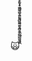 🙀󠅸󠆜󠇕󠅛󠇫󠅮󠇛󠇈󠄕ⷾ󠆟󠆧󠄠󠇜󠄟󠄤󠆳󠅚󠄵󠇙󠇭󠄅ⷰ󠄮󠇓󠄺󠆉󠅶󠄛󠄴󠄛󠄗󠆎󠅷󠄗󠆅󠅭󠄐󠆔󠄸󠆲󠆹󠆦󠅈󠆁󠆤󠅢󠆫󠆂󠆀󠅽󠆈󠄾󠅃󠄟󠅬󠆟󠆤󠇧󠄲󠅷󠆒󠆲󠇓󠆴󠅨󠅫󠇀󠄒󠄹󠄳󠇧󠆛󠄳󠅧󠇎󠆜󠇋󠇌󠅨󠇙󠇔󠆫󠄠󠇏󠆺󠅬󠅑󠅦󠅭󠄫󠇚󠆠󠅘󠆭󠇫󠆦󠄳󠅅󠅏󠅤󠅁󠅑󠆵󠅫󠆱󠇨󠇔󠅫󠆭󠄫󠄚󠆡󠆞󠇚󠅭ⷻ󠅤󠆉󠅸󠇝󠅶󠅝󠅔󠇗󠄊󠇪󠆤󠇚󠅎󠆂󠇓󠅵󠅗󠇔󠅕󠅖󠅎󠆂ⷳ󠇭󠅚󠄼ⷹ󠆣󠇁󠆧󠇏󠇠󠄍󠇃󠆿󠆪󠆫󠅥󠅱󠅽ⷼ󠄤󠆀󠆿ⷶ󠄆󠆨󠆏󠆃󠅹󠅝󠆗ⷴ󠆞󠅯󠆪󠅜󠄴󠅖󠅁󠅕󠇧ⷵ󠆢󠆵󠄊󠇊󠆺󠆺󠆶󠅞󠄗󠅵󠄮󠇬󠇗󠆬󠄬󠄝ⷺ󠅵󠅓󠅼󠇈󠄺󠇕󠅤󠆌󠆥󠆓󠆮󠅫󠆊ⷹ󠄆󠇚󠅱󠆧󠇙󠄊󠄨󠇚󠆮󠆡󠆷󠄏󠅙󠆹󠆁󠅗󠄘󠄢󠆽󠇂󠇀󠇡󠆍󠅆󠆨󠅺󠇌󠇦󠆥󠄸󠄴󠄈󠆗󠄉󠄚󠅷󠅱󠅝󠅥󠇝󠆦󠆁󠄲󠄥󠆵󠄋󠇨󠇯󠆊󠇩󠇫󠆅󠅟󠆜󠆋󠆥󠆚󠆝󠅴󠅙󠄷󠆫󠆬󠆋󠇪ⷹ󠅏󠆓󠇠󠇩󠆄󠅅󠆘󠅼󠆓󠆕󠆭󠆘󠇈󠆮󠇕󠄛󠄋󠅏󠆽󠆡󠇤󠇔󠄳󠆊󠅍󠄿󠆓󠇌󠇔󠇛󠅺󠄳󠄯󠆋󠆅󠅺󠆃󠄪󠅾󠆌󠆏󠆥󠆸󠅱󠇮󠄒󠅧󠄦󠄣󠇦󠆀󠄾󠄵󠄇ⷼ󠄕󠇔󠄍󠅂󠅨󠅎ⷸ󠅋󠆲󠆂󠄟󠆺󠄁󠄱󠆄󠄟󠆦󠆄󠇙󠇢󠄯󠅝󠄪󠅅󠄉󠅈󠆝󠅤󠄵󠄦󠇆󠇪󠅍󠆷󠇞󠅴󠅉󠅙󠆴󠅝󠆔󠅮󠄋󠅑󠇦󠆩󠆒󠅗󠅙󠅔󠆢󠅥󠅱󠄱ⷻ󠄱󠆓󠄔󠅋󠇔󠇦󠅩󠇛󠇥󠅀󠄼󠄭󠇚󠆬󠇫󠆶󠆑󠄜󠄧󠅍󠆴󠅨󠅖󠄅󠇌󠅀󠅺󠅗󠇤󠇝󠅍󠅒󠆷󠇓󠅫󠇑󠆥󠆺󠆴󠄭ⷾ󠄦󠆢󠅸󠆺󠆨󠇋󠇍󠆪󠅪󠄵󠄕󠄳󠄲󠆅󠇎󠅅󠇓󠅅󠇏󠅠󠅾󠆺󠅭󠄩󠆦󠄯󠅏󠇎󠆂󠇏󠆂ⷰ󠆗󠆿﻿󠄜󠄆󠅏󠄽󠅨󠆨󠄸󠆛󠆽󠆟󠆝󠇇󠄾󠅈󠆶󠅞󠆋󠄪󠆏󠄾󠄖󠆡󠄑󠆠󠅙󠅕󠄐󠅞󠅖󠇡ⷴ󠆧󠆺󠆨󠆢󠄈󠅅󠄐󠆀󠇞󠄄ⷴ󠅐󠅔󠆲󠄃󠄔󠄁󠆗󠆴󠄁󠄊ⷴ󠅝󠅝󠄉󠄐󠄎󠄪󠇛󠆃󠄲󠄼󠅖󠄲󠇤ⷷ󠆩󠅜󠅹󠅺󠄈󠅄󠄟󠆐󠆩󠅈󠆯󠅅󠄥󠄚󠆘󠆵󠆔󠄛󠄁󠇪󠆲󠆎󠆘󠅗󠇐󠇮󠆔󠄖󠅘󠄢ⷵ󠆚󠇟󠆸󠄫󠅒󠆓ⷳ󠅦󠄣󠇔󠆸󠇖󠆪󠄱󠄾󠅢󠄛󠄽󠆓󠆦󠄮󠅈󠄒󠅄󠆥󠅚󠅔󠄛󠆷󠄦󠆅󠆪󠅢󠆝󠇂󠆬󠇕󠅍󠆤󠄻󠆏󠅻󠅼󠆇󠄻󠆖ⷺⷹ󠇙󠇉󠆛ⷳ󠄽󠆛󠆀󠄝󠇉󠅸󠄟󠇬󠄴󠇝󠄾󠄤󠄺󠄁󠄋󠇤󠄁󠄄󠄠󠄙󠆧󠄟󠆥󠅂󠇞󠅭󠄲󠆬ⷹ󠇓󠇬󠇤ⷵ󠅾󠅧󠅆󠆵󠆗ⷵ󠆡󠆖󠄧󠅚󠄨󠄭󠅎󠅼󠆉󠇨󠄃󠄅󠇂ⷲ󠄚󠇬󠆋󠇬󠆚󠇃󠄢󠆖󠅈󠇘󠅵󠇖󠆈󠆪󠅫󠆓󠅰󠄒󠅈󠆝󠅊󠅱󠄱󠅰󠄱󠄵󠅬󠆭󠅎ⷴ󠆬󠅈󠆲󠄇󠅤󠆣󠅚󠇩󠇎󠅥󠆁󠇬󠄛󠅵󠅌󠄚󠇙󠄈󠄺󠆅󠅥󠇚󠆰󠅺󠆄󠅩󠅚󠆊󠄪󠅍󠆁󠄩󠇖󠅜󠅫󠇭󠄶󠅛ⷳ󠄲󠇚󠄱󠅐󠆛󠅎󠅝ⷽ󠆃󠄪󠄞󠆋󠄵󠅅󠇢󠅾󠄡󠇖󠄝󠆙ⷾ󠅙󠇓󠇔󠆍󠇛󠇃󠄚󠆽󠆊󠇏󠄯󠅂󠆘󠅦󠇨󠅗󠄒󠅿󠄈󠅘󠅈󠅣󠄈󠅿ⷹⷹ󠄟󠆡󠆱󠄁󠇚󠅅󠄤󠄤󠅪󠄅󠆙󠇪ⷲ󠄈󠄩󠄧󠆁󠅞󠄅󠇣󠆺󠆧󠆝󠆍󠆙󠅞󠅕󠄤󠆇󠄇󠅦󠆙󠆻󠆁󠆇󠇁󠆵󠄇󠆃󠆂󠆪󠄠󠆫ⷲ󠄠󠅂󠅓󠄡󠅗󠄽󠄛ⷴ󠆘󠇊󠅇󠄆󠇍󠆔󠅠󠄧󠄷󠅕󠄗󠆡󠅍󠆊󠅱󠄝󠄾󠄻󠄸󠄽󠆯󠅏󠅟󠆽󠇟󠄟󠄝󠄝󠇭󠆀󠆒󠆾󠅭󠄕󠇯󠆯󠄸󠄋󠄁󠇭󠇍󠅅󠄏󠄇󠆤󠄋󠅈󠄓󠇨󠇀󠄂󠆻ⷲ󠄭󠄘󠅺󠄟󠄚󠆠󠆴󠅺󠇠󠄓󠄨󠅊󠇐󠆦󠇄󠄙󠆡󠄵󠇄󠆶󠇞󠄴󠄋󠄹󠅏ⷼ󠆜󠄢󠅘󠇤󠅌󠄍󠆺󠄛󠆪󠅻󠆄󠅢󠅲󠅃󠄎󠅮󠄤󠆻󠆗󠇕󠆎󠅋󠇍󠆪󠆰󠇦󠆁󠇣󠄨󠄍󠆜󠆩󠅸󠆦󠅍󠅚󠆨󠄐󠅹󠆔󠄖󠇠󠄱󠅒󠅓󠇮󠇘ⷲ󠅉󠅰󠄫󠆶󠅉󠆙󠆭󠇦󠅹󠅆󠆴󠇇ⷴ󠄹󠅅󠄅󠇫󠇩󠄖󠅙󠅴󠅘󠆟󠆹󠇄󠅫󠇓󠄖󠅤󠄅󠆱󠅊󠄛󠄙󠅸󠄍󠇍󠇎󠇤󠅐󠇧󠇌󠄵󠄺󠄧󠅠󠄂󠅽󠅓󠅞󠄴󠆞󠄊󠇉󠆘󠄂󠇪󠇁󠅛󠅧󠅍󠇗󠇞󠄕󠇝󠅍󠄄󠅫󠄧󠅤󠇍󠇃󠄊󠅠󠇈󠄪󠅶󠆴󠆏󠅃󠄑󠅟󠅵󠆹󠄸󠅶󠅧󠄃󠇪󠆺󠆢󠇚󠄈󠅝󠆨󠇢󠆍󠅞󠇟󠆲󠅫󠅂󠆔󠅐󠇣󠇖󠆇󠆝󠆖󠆳ⷲ󠄁󠄰ⷶ󠄭󠇋󠇋󠆬󠄕󠄳󠅺󠄄󠅱󠄆󠅙󠄛󠆈󠄡󠄘󠇃󠆜󠄶󠄊󠆉󠇖󠅌󠅶󠅧󠄟󠅡󠅄󠆀󠆏󠄉󠄃󠇇󠄨󠄬󠇝󠆄󠆖󠄘󠇙󠅕󠄳󠄍󠆶󠆑󠄠󠄒󠅩󠄦󠆤󠅄ⷱⷹ󠅁󠄐󠇖󠄢󠄿󠇮󠄦󠅛󠆖󠄘󠅞󠄒󠄉󠅏󠆮󠆌󠄜󠄋󠆳󠄸󠇑󠅫󠄰󠇑󠆝󠅸󠄱󠆧󠆉󠄑󠇥ⷷ󠇄󠆒󠆂󠅾󠄢󠆃󠆐󠇀󠆿󠇔󠇐󠄇󠅍󠄬󠇏󠆄󠄳󠆳󠆩󠆅󠄋󠇓󠆪󠆬󠆆󠆡󠄶󠄞󠅗󠅎󠅰ⷴ󠄃󠆎󠆂󠆜󠇇󠇄ⷸ󠆑󠅸󠄐󠄲󠆌󠇀󠄟󠇄󠅺󠆱󠄏󠇙󠆤󠅣󠅋󠅍󠇅󠆲󠆸󠅏󠅂󠇎󠅪󠅔󠅔󠇢󠆒󠇕󠄍󠅄󠅽󠄐󠇇󠄭󠄷󠄕󠆭󠇗󠄑󠆈󠆬󠇝󠅖󠆋󠄀󠆅󠄲󠄈󠇣󠅐󠆣󠅑󠄴󠅕󠄫󠇑󠇝󠇔ⷹ󠅀󠇅󠅼󠅓󠆔󠇐󠆳󠆮󠆹󠇉󠇚󠄡󠄗󠄸󠇀󠆌󠇍󠆆󠅭ⷱ󠅕󠅽󠅨󠄇󠆼󠇚󠆈ⷾ󠅹ⷶ󠇗󠄟󠅏󠇏󠄠󠅊󠇢󠅦󠅻󠅙ⷼ󠇪󠇤󠇭󠇛󠆓󠆗󠅯󠅧ⷻ󠄝󠅶󠆨󠅊󠇟󠆿ⷹⷶ󠇝󠇉ⷹⷷ󠅧󠅐󠅬󠆤󠅯󠆂󠄪󠆭󠄝󠆾󠅡󠄟󠅐󠄈󠇉󠆇󠄚󠄸󠅐󠄱󠆑󠅱󠄄󠅊󠄏󠅎󠇟ⷻ󠅊󠄰󠆁󠄵󠆑󠅃󠇔󠆓󠆡󠅰󠅙󠄭󠄼󠄋󠆠󠅇󠆹󠇌󠆊󠅒󠇤󠅁󠅗󠄇󠇐󠅃󠅠ⷻ󠆊󠅠󠅇󠅫󠅅󠇄󠅻󠅸󠄔󠄶ⷷ󠆎󠅟󠆗󠆼󠇣󠄊󠆰󠅸󠆕󠅍󠄜󠅿󠄏󠆉󠄁󠆮󠇞󠄞󠄓󠅺󠅉󠇋󠅕󠄴󠆥󠆰󠄺󠅲ⷲ󠄏󠆢󠅟󠅒󠆇󠅬󠄇󠅒ⷲ󠅒󠄐󠆱󠅡󠇣󠇪󠄺󠄲󠆫󠇏󠅲󠄧󠄐󠅿󠄵󠄅󠆙󠄲󠅼ⷳ󠆼󠄄󠄙󠄁󠄤ⷷ󠆲󠄅ⷲ󠅖󠅣󠄖󠅩󠇀󠅝󠇒󠄦󠆂󠄞󠆓󠆅󠇪󠅱󠆨󠅫󠅢󠆝ⷺ󠄻󠆽󠆓󠆴󠆩󠅳󠅼󠆊󠅝󠅥󠄌󠅔󠇄ⷾ󠇃󠇉󠇙󠄛󠇖󠄻󠇭󠅕󠆵󠅊󠆞󠆾󠆞󠇭󠇥󠆴󠄡ⷲ󠄾󠅈󠆂󠆝󠇮󠅕󠅍󠆠󠇇󠅕󠄧󠇮󠄻󠇥󠄶󠆋󠆦󠇥󠇬󠅬󠄒󠆤󠄓󠇨󠆻󠇭󠄒󠆬󠆞󠅂󠄈󠇝󠄕󠆴󠅎󠄩󠇤󠄲󠅩󠅒󠇛󠇡󠄊󠇄ⷰ󠇖󠅉󠆅󠄌󠅐󠄜󠄇󠄯󠆂󠇧󠇏󠆞ⷵ󠄕󠅏󠄷󠆹󠄸󠆆ⷺ󠄫󠆕󠅴󠅒󠅖󠄊󠆡󠇫󠆓󠇁󠆶ⷽ󠄉󠆖󠅦󠅢󠅠󠅺󠇥󠄤󠆑󠆔󠅌󠇐󠇚󠅟󠄀󠄠󠅙󠄣󠅉󠇗󠅌󠅒ⷹ󠆁󠅈󠇕󠆉󠅋󠅕󠇣󠄇󠆂󠇓󠅞󠆿󠇆󠅌󠄄󠅶󠆠ⷹ󠄫󠅙󠆍󠅁󠇫󠄣󠄢󠇖󠄃󠆰󠇇󠄘󠇭󠄹󠄑󠄬󠄔󠅨󠇬󠇋󠇊󠄏󠆉󠅝ⷰ󠄃󠇀󠅒󠆡󠆜󠇅󠅣󠆯󠄛󠄌ⷸ󠄧󠅠󠇀󠇐󠄒󠄥󠇏󠇌󠆴󠄔󠄭󠄘󠆊󠄮󠆫󠄖󠆺󠄹󠄮󠆊󠅾󠆗󠅇󠇊󠆨󠆞󠆟󠇭󠇃󠆝󠇌󠅱󠄥󠆫󠅇󠄊󠆌󠆓ⷱ󠄱󠇓󠆢󠆭ⷸ󠆻󠇓󠅷󠆳󠄽󠄶󠅱󠆆󠅪󠇓󠄣󠆷󠇣ⷴ󠇧󠅧󠇟󠇏ⷶ󠇘󠅤󠆔󠆞󠅶󠆶󠇆󠄁󠆾󠄹󠅹ⷻ󠅾󠆶󠆧󠅆󠄾󠅄󠅟󠄞󠇠ⷾ󠄻󠅈󠄰󠇊󠄺󠇫󠇢󠄁󠇁󠇨󠅁󠅽﻿󠇝󠇋󠇙󠇙󠅾󠄷󠆐󠆺󠄏󠇂󠇦󠇅󠆢󠇫󠇃󠆩󠄉󠇄󠇚ⷾ󠄬󠆪󠄉󠆄󠆅ⷹ󠄼󠄞󠆇󠇆󠆽󠆲󠅱󠅨󠆬󠅽󠄌󠆴󠇜󠇋󠆠󠄈󠇈󠄊󠄾󠆳󠇪󠄚󠄂󠆩󠅹󠆓󠄭󠅮󠇁ⷻ󠄀󠇠󠇢󠄦󠅩󠇄󠅴󠆹󠄩󠅋󠅺󠆉󠇂󠆯󠆣󠇩󠇓ⷸ󠅅󠄸󠅑󠄈󠆚󠇓󠄁󠇒󠅱󠅹󠆒󠄁ⷽ󠆺󠅯󠅨ⷻ󠄘󠇓󠅫󠆈󠅿󠇖󠇑ⷳ󠇘󠆱󠆽󠄯󠆜󠄩ⷰ󠇑󠅑󠆍󠇕󠅮󠆍󠄗󠄒ⷴ󠅧󠄀󠄞󠅝󠄡󠅙󠇋󠆇󠆅ⷶ󠄢ⷸ󠅲󠇀󠆬󠆺󠇪󠄶󠄻󠄻󠄻󠄽󠄻󠄆󠇧󠅞󠅃󠄌󠄦󠇖󠇥󠄶󠆨󠇀󠅦󠆋󠇜󠅗󠄕󠄴󠅭󠅨󠇅󠆡󠇗󠄃󠇪󠅆󠅣󠇜󠇭ⷶ󠆞󠆦󠅵󠅢󠇕󠄦󠆘󠄦󠆻󠆖󠇠󠇖󠇣󠄟󠄽󠆓󠅧󠄫ⷼ󠄖󠄡󠅧󠅮󠄐󠆶󠅳󠇪󠆶󠆘󠄒󠅸󠄔󠅟󠄹󠆌󠄺ⷾ󠆖󠅚󠆐󠄟󠄵󠇛󠅉󠅔󠄖󠄿󠄴󠄎󠄹󠆊󠆝󠅆󠅰󠇦󠇒󠄛󠄥󠇭󠅙󠄦󠇖󠄮󠅨󠆈󠆥󠆸󠅹󠆪󠅵󠄘ⷰ󠆋󠅮󠄿󠇡󠅁󠄔󠅸󠄀󠇂󠇌󠆩󠆨󠆽󠇂󠄝󠅐󠆲󠆅󠆚󠄶󠆒󠇄󠆟󠆫󠄅󠅰󠆘󠅕󠆰󠇛󠇄󠄇󠄾󠄘󠆸󠄱󠆶󠅭󠇍󠆲󠄖󠅠󠇙󠅶﻿󠄅󠇍󠄪󠆇󠇌󠆃󠄻󠇌󠆋󠆫󠄡󠆽󠇪󠆹󠄗󠆏󠅹󠆒󠄶󠄔󠆣󠆸󠆡󠆓﻿󠆀󠆦󠅜󠄜󠅖󠆔󠆫﻿󠄙󠄽󠆹󠅸󠆼󠆚󠅜󠄍󠅪󠆉󠇞󠇞󠅍󠇥󠅜󠆭󠇪󠅼󠅓󠅲󠇎󠆜󠅎󠇓󠆔󠅟󠇓󠅔󠇉󠆘󠇟󠆕ⷳ󠇅󠅐󠅐󠆖ⷰ󠆮󠄹󠅐󠅐󠄊󠆙󠇚󠆴󠄏󠆙󠄗󠇕󠄗󠆧󠅱ⷻ󠆃󠄖󠆕󠄩󠄘󠅹󠄿󠄝󠄥󠇕󠅹󠅋󠅯󠆇󠄹󠄵󠆺󠆯󠇒󠅈󠄪󠆦󠅄󠅲󠇕󠇔󠅮󠄞󠅉ⷳ󠄅󠆲󠆼󠆟󠄄ⷳ󠆬󠄕󠆄󠆃󠆳󠄧󠆪󠇍󠆊󠆎󠄤󠄢󠄭󠄨󠄤ⷵ󠅶󠆃󠇤ⷺ󠆺󠆧󠆘󠄐󠅥󠅥󠅡󠆴󠆸󠄫󠄀󠆙󠆓󠅋󠆁󠅿󠆽󠄽󠄤ⷼ󠇣󠅭󠄏󠅧󠇖󠄴󠆘󠇞󠆂󠄘󠄺󠄥󠆑󠅱󠅾󠆃ⷻ󠄣󠆪󠄆ⷼⷸ󠇢󠄶󠆥󠆲󠇨󠅷󠇚󠅯󠇒󠆻󠄵󠅴󠅼󠅅󠄌󠄻󠇇󠇓󠆅󠄑󠄽󠄹ⷻ󠅤󠆺󠅮󠆺󠆄ⷼ󠆲󠅲󠇀󠇌󠄐󠆼󠆝󠅊󠅹󠄼󠆇󠄔󠇇󠆁󠄳󠇇󠅽󠆸ⷽ󠆱󠅕󠆈󠇪󠅞󠇕ⷽ󠄸󠇙󠅡󠄄󠆓󠇚󠄔󠇥󠄉󠄩󠆍󠆿󠅑󠆗󠄋󠅫󠇍󠄎󠆓󠇄󠅎󠅚ⷺ󠆘󠅱󠆈ⷻ󠄵󠆤󠅈󠄭󠇤󠅍󠅦󠆯󠄜󠄑󠆕󠅊󠆎󠇯󠅻󠆶󠅞󠄮󠇃󠆇󠆓󠇜󠄲󠆹󠇈󠅈󠄓󠄳󠅔󠄽󠄪󠇑󠆩󠇎󠅔󠅮󠅒󠆙󠅼󠄥󠅓󠄻󠆓󠅬󠄗󠅥ⷽ󠄡󠄠󠄍󠄢󠆏󠆏󠄷󠆆󠇇󠄱󠄂󠅮󠆣󠄭󠆯󠇍󠇬ⷰ󠄑󠇞󠇐󠇀󠆣ⷰ󠄯󠅄󠅧󠅭󠄷󠆇󠄓󠄇󠇋󠅬󠄃󠇋󠆎󠅤󠄲󠅦󠄏󠇚󠄙󠇠󠅇󠅵󠆮󠅀󠆜󠇞󠅭󠆴󠆱󠇮󠆭󠄝󠅡󠅛󠅘󠄟󠇓ⷹ󠅫󠄉󠅡ⷷ󠅭󠅣󠅹󠄛󠇠󠆃󠄠󠆐󠆠󠇣󠇮󠇥󠆐ⷶ󠆨󠆝󠆐󠆃󠆪󠆣ⷶ󠄫󠆯󠄌󠄉󠇧󠇖󠆣󠇓󠇮󠅒ⷰ󠄨󠇥󠄞󠆚󠆷󠄪ⷸ󠆔󠆑󠄸󠇜󠄟󠄻󠆋󠆔󠅰󠄁󠅒󠅁󠄓󠆛󠆾󠇨󠄞󠆱󠆣󠅣󠅧󠇬󠆄󠅁ⷳ󠅡󠆏󠇂󠄇󠄍󠅇󠄘󠄘󠅩ⷾ󠇠󠆦󠄃󠅏󠇍󠆀󠅍󠇍󠇅󠆺󠆻󠅱󠄬󠆯󠄲󠆡󠆋󠅍󠆃ⷾ󠆈󠆛󠇅󠆚󠆝󠄔󠅹󠅩󠄠󠇩󠅰󠅩󠅭󠅻󠅦󠆟󠆱󠆻󠆦󠆌󠅻󠆠󠇏󠇩󠄲󠆝󠄃󠄛󠆎󠇧󠇄󠅲󠅇󠆉󠆔󠄸󠇛󠅈󠄿󠅍󠄂󠆩󠅋󠇖󠇮󠇞󠅇󠅍󠅨󠅅󠄜󠅖󠆁󠄼󠄭󠇒󠇀󠇓󠅛󠆱󠆅󠅠󠇞󠄚󠇏󠇘󠄖󠆜󠄦󠆹󠅀󠆬󠄫󠇉󠆊󠄦󠄛󠇞󠄺󠆓󠄻ⷻ󠄎󠅥󠇜󠄿󠇍󠄜󠇘󠅉ⷻ󠄗󠄶󠇑󠆬󠇝󠄮󠅫󠄇󠅍󠆊󠄙󠅲󠇓󠅶󠄳󠆏󠇂󠇋󠇋ⷻ󠇧ⷳ󠇋󠇋󠆋󠇋󠇋ⷼ󠆳󠇨󠄫ⷼ󠆌﻿󠆰󠇂󠇠󠄓ⷾ󠆉󠅊󠅞󠄜ⷺ󠄱󠆓󠄎󠇩󠇨󠇨󠅈󠄞󠅦ⷰ󠆖󠄷󠆥󠇘󠆸󠄷󠄫󠇮󠆳󠄕󠇞󠆭󠇘󠅔󠆷󠅕󠅽󠅗󠇉󠅰󠆡󠆅ⷶ󠅬󠆥󠆑󠄧ⷰⷱ󠅅󠆗󠆦󠅑󠄫󠇊󠇥󠄤󠅸ⷺ󠅔󠅝󠆷󠆸󠆽󠇋󠆚󠅫󠅻󠆳󠄊󠄛󠅌󠅓󠆷󠄺󠅱󠅟󠆽󠆶ⷲ󠆦󠇎󠅮󠄿󠆂󠅑󠅔󠇩󠆺󠆩󠆯󠇑󠇛ⷱ󠄍󠄟󠆋󠄫󠆺󠅜󠇀󠅜󠆹󠆚󠆌󠄊󠅼󠆗󠅵󠆃󠄨󠆮󠅒󠅳󠅧󠅠󠆍󠄡󠅸󠆻󠄑󠆥󠇭󠆃󠇕ⷵ󠆔󠇐󠇪󠄑󠅳󠇬󠅞󠆇󠆪󠇡󠇗󠄿󠆞󠆜󠄇󠅆󠇈󠄬󠇈󠄗󠄖󠆹󠇕󠆍󠄇󠆁󠅓󠆖󠄬󠇃ⷳ󠅦󠇫󠄄󠄧󠄰󠆆󠇠󠇗󠄒󠅈ⷹ󠅹󠅀ⷶ󠆚󠅌󠄡󠅌󠄭󠆖󠆅󠄀󠇓󠇤󠄷󠆆ⷹ󠆕󠄢󠄀󠆫󠇥󠇐󠄹󠇭󠆦󠇎󠆥󠆍󠇯󠄔󠆜󠅂󠆁󠇘ⷶⷸ󠆲󠇒󠇚󠆍󠆻󠄍󠅼󠆒󠇛󠇧󠆉󠇫󠆬󠇮󠅯󠆊󠇜󠅶󠅽󠆁󠅙󠅆󠅤󠅇󠆥󠅍󠆌󠅽󠅸ⷶ󠅑󠄖󠄎󠇉󠅎󠆟󠆑󠅪󠄼󠆟󠄎󠅗󠅳󠆏󠆪󠆪󠆫󠇏󠆳ⷹ󠆼󠄑󠄟󠄊ⷰ󠆹󠄹󠇛󠄆󠇮󠄿󠆯󠄗󠄐󠅡󠇋󠇣󠄌󠄟󠄌󠄣󠆪󠄞󠆘󠅵󠆎󠄑󠇔󠇠󠄖󠄂󠅵󠇒󠄴󠆑󠆃󠆡󠄓󠅸󠅜󠅼󠄾󠄜󠅯󠇭ⷺ󠆲󠅱󠄸󠄠󠄣󠆧󠄀󠆙󠅃󠅹󠄙󠆲󠇇󠄛󠆹󠄃󠄋󠄌󠄦󠇤󠄮󠇀󠅿󠄤󠆺󠆻󠄑󠄍󠆬󠇮󠄛󠆡󠆦󠄟󠆱󠇯󠆲󠆖󠅯󠆫󠇥󠄾󠄘󠇇󠅂󠄾󠅘󠅝󠅁󠇮󠆽ⷶ󠅃󠄧󠆟󠄖󠄀󠄝󠅭󠅛󠆔󠄛󠆜ⷱ󠄒󠇓󠅦󠆶󠆡󠄃󠆒󠆅󠄥󠅣󠄑󠇉󠄅󠅤󠆱󠄋󠆓󠄴󠆪󠆬󠄽󠅍󠇬󠆚󠅡󠄬󠅹󠅹󠆌󠅏󠄣󠇈󠇦󠆉󠄬󠇇󠄹󠆣󠆉󠆄󠄲󠄟󠇩󠆺󠇉󠆶󠄖󠅔󠅞󠆴󠅴󠄸󠅌󠆶󠅸󠆹󠄩ⷵ󠅭󠄴󠆆󠄇󠇋󠇕󠇖󠆥󠇨󠄫󠄍󠆴󠆶󠅐󠄄󠅊󠅡󠇑󠅃󠅩󠅻󠄰󠆯󠅐󠅦ⷾ󠇒󠄮󠅫󠆘󠆱󠅶󠅼󠇭󠅇ⷱ󠇀󠅒󠄧󠆢󠇀󠄸󠇇󠄑󠇬󠇫󠆲󠆞󠅛󠇠󠄖󠄀󠇗󠅘󠄈󠆡󠅯󠅝󠆕ⷱ󠆆󠄱󠆥󠆐󠄴󠅁󠆣󠄼ⷲ󠆲󠅒󠆲󠅩󠅽󠅷󠆦󠇛󠇐󠄬󠅘󠅥󠅬󠅡󠅑󠅁󠆍󠆧󠅁󠆇󠆁󠄎󠆧󠇧󠅨󠄰󠄠󠆃󠆒󠇁󠆓󠄊󠇢󠅭󠅑󠆯󠆷󠆑󠄦󠆜󠇊󠆑󠅅󠆄󠅨󠅝󠅨󠇀󠅃󠅣󠅮ⷳ󠅘󠆨󠄃󠄧󠄥󠇣󠇙󠇯󠄗󠅮󠅪󠅇󠄓󠇄󠅱󠆳󠆊󠆧󠅸󠆢󠅍󠄘󠅆󠄧󠆑󠆖󠅗ⷴ󠆙󠆒󠇎󠇄󠄄󠅙󠄆󠄓󠆢󠆀󠆷󠆮󠄆󠆄󠅆󠇂󠅊󠄐󠄬󠇠󠄚󠄴󠇐󠄾󠄟󠄙󠅳󠆚󠅴󠇠󠅢󠆼󠆕󠅿󠅯󠅄󠇞󠅪ⷵ󠅯ⷾ󠄢󠄸󠇎󠇞󠅐󠅔󠄐󠄏󠄀󠆤󠄼󠇀󠆄󠇛󠇃ⷲ󠅛󠆗󠇙󠄶󠇥󠆺󠆈󠆿󠅜󠄲󠆐󠆖󠅃󠇙󠇟󠇤󠆐󠄢󠅳󠅚ⷹ󠄐󠅶󠄠󠆂󠆛󠄏󠅑󠄈󠇭󠄠󠆎󠆲󠄯󠄔󠄏󠅡󠇢ⷰ󠆆󠇦󠇇󠆹󠅇󠆲󠇄󠇛󠆯󠆥󠄧󠆯󠅑󠄱󠆻󠄑󠄎󠄩󠆞󠆊󠆹󠅺󠅋󠆠󠄒󠅷󠄪󠅺󠅲󠅆󠅀󠅔󠅆󠅎󠅶󠇘󠇌󠄘󠆲󠅅󠅯󠄏󠅉󠆵󠇚󠇉ⷱ󠆇󠆰󠅶ⷱ󠄋󠇍󠄢󠅾󠇓󠄢󠄎ⷷ󠅽󠆁󠄘󠅎󠄸󠄴󠅎󠅤󠄿󠇫󠅺󠄝󠆹󠅷󠆳󠆰󠆥󠄗󠄝󠄎󠄩󠆇󠄿󠆆󠄾󠇙󠅴󠆳󠇎󠅱󠅛󠇌󠅗󠄦󠅬󠄉󠇒󠅍󠄠󠇮󠆅󠄥󠇛󠆧󠇫󠆵󠇔󠄑󠆨󠄙󠆄󠄟󠇘󠇉󠆖󠇆󠅈󠅹󠆚󠄩󠆗󠄒󠇫󠅧󠄯󠄎󠅽󠆄󠆥󠆔󠇋󠇇󠆱󠆕󠆾󠆺󠄏󠇪󠄩󠅏󠇐󠆐󠆞󠄺󠅺󠇯󠆙󠅜󠄟󠆺󠅷󠅗󠆂󠇒󠅍󠆇󠇡󠅾󠆈󠇝󠅧󠆆󠇕󠇣󠄠󠄻󠆎󠄕󠄙󠄄󠆑󠆺󠅶󠄀󠇃󠄬󠄑ⷼ󠄓󠇕󠄇󠅦󠄵󠇙󠆅󠅋󠆬󠄉󠆏󠄃ⷹ󠆛󠆀󠆰󠆃󠇞󠇠󠄕󠄻󠇝󠄓󠅺󠇝󠅎󠆡󠅽󠇑󠇔󠄕󠅷󠄆ⷱ󠅺ⷺ󠇪ⷴ󠇭󠇩󠄙󠄥󠅎󠄱󠄸󠇛󠄻󠇑󠅄󠆱󠄣󠅴󠇝󠇁󠅸󠅢󠄬󠄙󠇓󠄭󠅽󠇁󠄎󠇜󠇞ⷷ󠅳󠄂󠅣󠇆󠅙󠆙ⷼ󠆌󠇙󠄒󠄅󠆝󠅿󠄏󠄮󠄚󠄚󠄓󠅖󠅫󠄁󠄚󠄢󠄺󠄻󠇠󠅟󠄝󠄼󠄶󠄽ⷷ󠆯ⷹ󠄧󠆇󠄮󠇪󠅓󠄇󠄣ⷷⷴ󠅽󠅱󠄼󠅤󠇝󠄹󠄐󠇀󠇙󠇋󠆋󠄏󠄺󠄖ⷰ󠅝󠆕󠆍󠆦󠆜󠄚󠆷󠆱󠅀󠆲󠄼﻿󠄴󠆀󠆲󠆽󠄩󠆖󠇝󠆧󠅡󠄴﻿󠄆󠆌󠆺ⷹ󠅄󠄞󠄾󠄕󠆠ⷼ󠇄󠄁󠇈󠅋󠆥󠄚󠆄ⷼ󠆂󠇫󠇌󠇐󠅮󠆛󠆀󠇋󠅙󠆅󠇆󠄵󠅑󠇞󠅉󠇎󠇉ⷷ󠅄󠇚󠆠󠆻󠇋󠇢󠅂󠆒󠅜󠆹󠄱󠄌󠅅󠅾󠄆󠅖󠄮󠆛󠆐󠄓󠅌ⷶ󠅶󠆹󠇀󠅯󠇎󠇚󠆨󠆄󠇢󠄺󠅼󠇢󠆤󠄈󠆟󠆠󠇨󠆱󠅼󠆰󠅫󠄼󠇄󠇄󠅇󠆸󠅝󠇏󠅻󠄝󠄆󠅏󠆒󠄠󠇤ⷸ󠄲ⷼ﻿󠄊󠅘ⷻ󠇃󠆐󠄹󠇋󠆿󠄺󠄎󠄦󠅷󠄇󠄢󠄡󠄿󠅡󠄤󠄖󠄪󠄌󠇥󠅛󠄯󠅹󠄚󠄝󠄋󠇌󠅟󠄸󠆚󠅵󠄜󠅈󠄳󠆚󠆬󠄀󠄆ⷵ󠆝󠅤󠆺󠆄󠄹󠄖󠆳ⷰ󠄮󠇠󠅻󠅌ⷼ󠄘󠇤󠇥󠇉󠄙󠄘ⷲⷻ󠇧ⷳ󠆋󠅧󠅟󠅽ⷹ󠆛󠄕󠄧󠅶󠅴󠆶󠄤󠆋󠆟󠆛󠅢󠇜󠄍󠄲󠆥󠆿󠆗󠆥󠆐󠇥󠄚󠆄󠄯󠅤󠄡󠇟󠄗󠄲󠇥󠇏󠅕ⷹ󠇩󠆻󠆙󠄩ⷽ󠆭󠇮󠇯ⷻ󠆙󠄁󠅖󠄘󠅴ⷼ󠅯󠆊󠄕󠄄󠅞󠄭󠆓󠆥󠅟󠄘󠄮󠇤󠇝󠇙ⷾ󠅘󠇔󠇭󠇙󠄾󠆾󠆾󠅁󠇛󠅧󠅟󠅭󠇘󠄚󠆢󠄯󠄕󠄜󠅤󠇋󠆦󠆽󠄪󠇭󠇭󠆊󠅺󠅧󠆹󠆋󠆛󠅍󠅵󠆋󠆋󠅺󠅙󠆔󠄝󠇄󠄔ⷸ󠆃󠅊󠄰󠆜󠅣ⷱ󠇇󠅻󠄙󠆀󠆀󠅋󠄬󠆠󠅼󠄒󠇆󠅞󠇬󠇃ⷷ󠆻ⷹ󠇇󠆇󠄈󠆭󠄎󠄌󠄕󠅅󠄒󠆺󠅺󠇞󠇊󠄫ⷼ󠇆󠇖󠅂󠇀󠆼󠇆󠇠󠄆󠅿󠅜󠅂󠆣󠇡ⷳ󠇂󠄕󠄐󠅒ⷾ󠆯󠇆󠄈󠄃󠆤󠅭󠆂󠆄󠅴󠄆󠆬󠆰󠆊󠆦󠇣󠅿󠄂󠄕󠄲󠄭󠄳